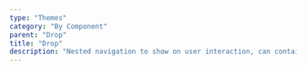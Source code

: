 ```yaml
---
type: "Themes"
category: "By Component"
parent: "Drop"
title: "Drop"
description: "Nested navigation to show on user interaction, can contain lists and more complex graphics."
---
```

